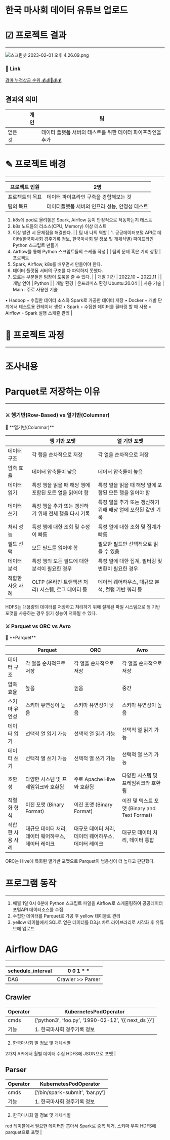 # 한국 마사회 데이터 유튜브 업로드

# ☑︎ 프로젝트 결과

---

![스크린샷 2023-02-01 오후 4.26.09.png](%E1%84%92%E1%85%A1%E1%86%AB%E1%84%80%E1%85%AE%E1%86%A8%20%E1%84%86%E1%85%A1%E1%84%89%E1%85%A1%E1%84%92%E1%85%AC%20%E1%84%83%E1%85%A6%E1%84%8B%E1%85%B5%E1%84%90%E1%85%A5%20%E1%84%8B%E1%85%B2%E1%84%90%E1%85%B2%E1%84%87%E1%85%B3%20%E1%84%8B%E1%85%A5%E1%86%B8%E1%84%85%E1%85%A9%E1%84%83%E1%85%B3%200bd9c6aa9b474de1ae99d516343b3d9c/%25E1%2584%2589%25E1%2585%25B3%25E1%2584%258F%25E1%2585%25B3%25E1%2584%2585%25E1%2585%25B5%25E1%2586%25AB%25E1%2584%2589%25E1%2585%25A3%25E1%2586%25BA_2023-02-01_%25E1%2584%258B%25E1%2585%25A9%25E1%2584%2592%25E1%2585%25AE_4.26.09.png)

### 🔗 Link

[경마 누적상금 순위 💰︎💰︎🤑💰︎💰︎](https://www.youtube.com/shorts/m6n8JoBUgsA)

## **결과의 의미**

|  | 개인 | 팀 |
| --- | --- | --- |
| 얻은 것 |  | 데이터 플랫폼 서버의 테스트를 위한 데이터 파이프라인을 추가 |

# ✎ 프로젝트 배경

---

| 프로젝트 인원 | 2명 |
| --- | --- |
| 프로젝트의 목표 | 데이터 파이프라인 구축을 경험해보는 것 |
| 팀의 목표 | 데이터플랫폼 서버의 인프라 성능, 안정성 테스트

1. k8s에 pod로 올려놓은 Spark, Airflow 등이 안정적으로 작동하는지 테스트
2. k8s 노드들의 리소스(CPU, Memory) 이상 테스트
3. 이상 발견 시 문제점을 해결한다. |
| 팀 내 나의 역할  | 1. 공공데이터포털 API로 데이터(한국마사회 경주기록 정보, 한국마사회 말 정보 및 개체식별) 파이프라인 Python 스크립트 만들기
2. Airflow를 통해 Python 스크립트들의 스케줄 작성 |
| 팀의 문제 혹은 기회 상황 | 프로젝트
1. Spark, Airflow, k8s를 배우면서 만들어야 한다.
2. 데이터 플랫폼 서버의 구조를 다 파악하지 못했다.
3. 모르는 부분들은 팀장이 도움을 줄 수 있다. |
| 개발 기간 | 2022.10 ~ 2022.11 |
| 개발 언어  | Python |
| 개발 환경 | 온프레미스 환경 Ubuntu:20.04 |
| 사용 기술
 | Main : 주로 사용한 기술

• Hadoop
    ◦ 수집한 데이터 소스와 Spark로 가공한 데이터 저장
• Docker
    ◦ 개발 단계에서 테스트용 컨테이너 생성
• Spark
    ◦ 수집한 데이터를 필터링 할 때 사용
• Airflow
    ◦ Spark 실행 스케쥴 관리 |

# 🧩 프로젝트 과정

---

# 조사내용

# Parquet로 저장하는 이유

---

### ⚔️ 행기반(Row-Based) vs 열기반(Columnar)

<aside>
🔖 **열기반(Columnar)**

</aside>

|  | 행 기반 포맷 | 열 기반 포맷 |
| --- | --- | --- |
| 데이터 구조 | 각 행을 순차적으로 저장 | 각 열을 순차적으로 저장 |
| 압축 효율 | 데이터 압축률이 낮음 | 데이터 압축률이 높음 |
| 데이터 읽기 | 특정 행을 읽을 때 해당 행에 포함된 모든 열을 읽어야 함 | 특정 열을 읽을 때 해당 열에 포함된 모든 행을 읽어야 함 |
| 데이터 쓰기 | 특정 행을 추가 또는 갱신하기 위해 전체 행을 다시 기록 | 특정 열을 추가 또는 갱신하기 위해 해당 열에 포함된 값만 기록 |
| 처리 성능 | 특정 행에 대한 조회 및 수정이 빠름 | 특정 열에 대한 조회 및 집계가 빠름 |
| 필드 선택 | 모든 필드를 읽어야 함 | 필요한 필드만 선택적으로 읽을 수 있음 |
| 데이터 분석 | 특정 행의 모든 필드에 대한 분석이 필요한 경우 | 특정 열에 대한 집계, 필터링 및 변환이 필요한 경우 |
| 적합한 사용 사례 | OLTP (온라인 트랜잭션 처리) 시스템, 로그 데이터 등 | 데이터 웨어하우스, 대규모 분석, 컬럼 기반 쿼리 등 |

HDFS는 대용량의 데이터를 저장하고 처리하기 위해 설계된 파일 시스템으로 행 기반 포맷을 사용하는 경우 읽기 성능이 저하될 수 있다.

### ⚔️ Parquet vs ORC vs Avro

<aside>
🔖 **Parquet**

</aside>

|  | Parquet | ORC | Avro |
| --- | --- | --- | --- |
| 데이터 구조 | 각 열을 순차적으로 저장 | 각 열을 순차적으로 저장 | 각 열을 순차적으로 저장 |
| 압축 효율 | 높음 | 높음 | 중간 |
| 스키마 유연성 | 스키마 유연성이 높음 | 스키마 유연성이 낮음 | 스키마 유연성이 높음 |
| 데이터 읽기 | 선택적 열 읽기 가능 | 선택적 열 읽기 가능 | 선택적 열 읽기 가능 |
| 데이터 쓰기 | 선택적 열 쓰기 가능 | 선택적 열 쓰기 가능 | 선택적 열 쓰기 가능 |
| 호환성 | 다양한 시스템 및 프레임워크와 호환됨 | 주로 Apache Hive와 호환됨 | 다양한 시스템 및 프레임워크와 호환됨 |
| 직렬화 형식 | 이진 포맷 (Binary Format) | 이진 포맷 (Binary Format) | 이진 및 텍스트 포맷 (Binary and Text Format) |
| 적합한 사용 사례 | 대규모 데이터 처리, 데이터 웨어하우스, 데이터 레이크 | 대규모 데이터 처리, 데이터 웨어하우스, 데이터 레이크 | 대규모 데이터 처리, 데이터 통합 |

ORC는 Hive에 특화된 열기반 포맷으로 Parquet이 범용성이 더 높다고 판단했다.

# 프로그램 동작

---

1. 매월 1일 0시 0분에 Python 스크립트 파일을 Airflow로 스케줄링하여 공공데이터포털API 데이터소스를 수집
2. 수집한 데이터를 Parquet로 가공 후 yellow 테이블로 관리
3. yellow 테이블에서 SQL로 얻은 데이터를 D3.js 차트 라이브러리로 시각화 후 유튜브에 업로드

# Airflow DAG

---

| schedule_interval | 0 0 1 * *  |
| --- | --- |
| DAG | Crawler >> Parser |

## Crawler

| Operator | KubernetesPodOperator |
| --- | --- |
| cmds | [‘python3’, ‘foo.py’, ‘1990-02-12’, ‘{{ next_ds }}’] |
| 기능 | 1. 한국마사회 경주기록 정보
2. 한국마사회 말 정보 및 개체식별 

2가지 API에서 월별 데이터 수집
HDFS에 JSON으로 포맷 |

## Parser

| Operator | KubernetesPodOperator |
| --- | --- |
| cmds | [‘/bin/spark-submit’, ‘bar.py’] |
| 기능 | 1. 한국마사회 경주기록 정보
2. 한국마사회 말 정보 및 개체식별 

red 테이블에서 필요한 데이터만 뽑아서 Spark로 중복 제거, 스키마 부여
HDFS에 parquet으로 포맷 |